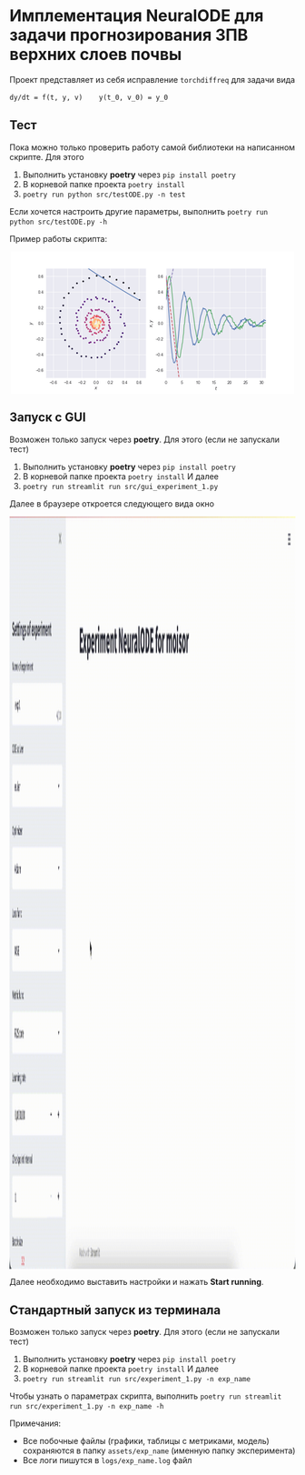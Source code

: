 # Имплементация NeuralODE для задачи прогнозирования ЗПВ верхних слоев почвы

Проект представляет из себя исправление `torchdiffreq` для задачи вида
```
dy/dt = f(t, y, v)    y(t_0, v_0) = y_0
```
## Тест
Пока можно только проверить работу самой библиотеки на написанном скрипте. Для этого
1. Выполнить установку __poetry__ через ```pip install poetry```
2. В корневой папке проекта ```poetry install```
3. ```poetry run python src/testODE.py -n test```

Если хочется настроить другие параметры, выполнить ```poetry run python src/testODE.py -h```

Пример работы скрипта:
<p align="center">
<img align="middle" src="./assets/dopri5/dopri5.gif" alt="ODE Demo" width="500" height="250" />
</p>

## Запуск с GUI
Возможен только запуск через __poetry__. Для этого (если не запускали тест)
1. Выполнить установку __poetry__ через ```pip install poetry```
2. В корневой папке проекта ```poetry install```
И далее
3. ```poetry run streamlit run src/gui_experiment_1.py```

Далее в браузере откроется следующего вида окно
<p align="center">
<img align="middle" src="./assets/GUI.gif" alt="GUI Demo" width="2560" height="1324" />
</p>

Далее необходимо выставить настройки и нажать __Start running__.

## Стандартный запуск из терминала
Возможен только запуск через __poetry__. Для этого (если не запускали тест)
1. Выполнить установку __poetry__ через ```pip install poetry```
2. В корневой папке проекта ```poetry install```
И далее
3. ```poetry run streamlit run src/experiment_1.py -n exp_name```

Чтобы узнать о параметрах скрипта, выполнить ```poetry run streamlit run src/experiment_1.py -n exp_name -h```


Примечания:
- Все побочные файлы (графики, таблицы с метриками, модель) сохраняются в папку `assets/exp_name` (именную папку эксперимента)
- Все логи пишутся в `logs/exp_name.log` файл
